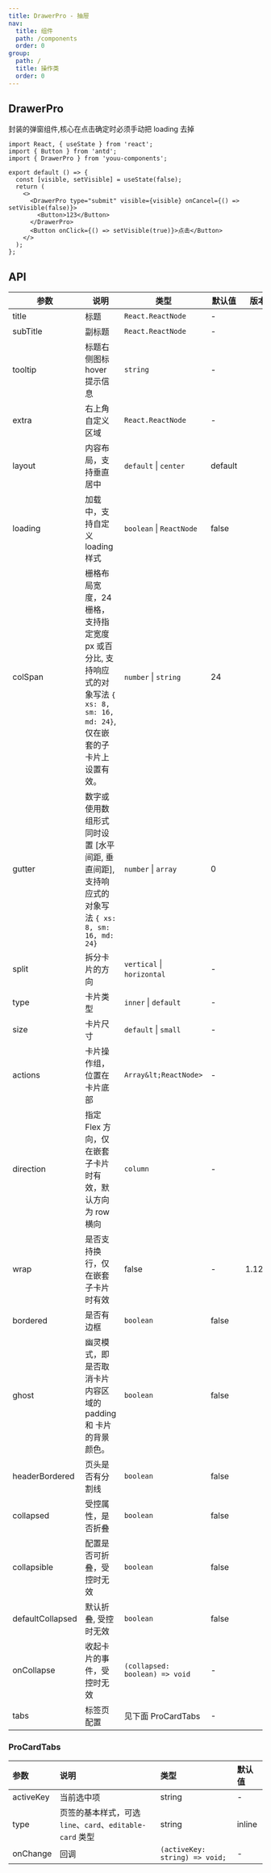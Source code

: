 ```yaml
---
title: DrawerPro - 抽屉
nav:
  title: 组件
  path: /components
  order: 0
group:
  path: /
  title: 操作类
  order: 0
---
```


## DrawerPro

封装的弹窗组件,核心在点击确定时必须手动把 loading 去掉

```tsx
import React, { useState } from 'react';
import { Button } from 'antd';
import { DrawerPro } from 'youu-components';

export default () => {
  const [visible, setVisible] = useState(false);
  return (
    <>
      <DrawerPro type="submit" visible={visible} onCancel={() => setVisible(false)}>
        <Button>123</Button>
      </DrawerPro>
      <Button onClick={() => setVisible(true)}>点击</Button>
    </>
  );
};
```

## API

| 参数             | 说明                                                                                                                           | 类型                           | 默认值  | 版本   |
| ---------------- | ------------------------------------------------------------------------------------------------------------------------------ | ------------------------------ | ------- | ------ |
| title            | 标题                                                                                                                           | `React.ReactNode`              | -       |
| subTitle         | 副标题                                                                                                                         | `React.ReactNode`              | -       |
| tooltip          | 标题右侧图标 hover 提示信息                                                                                                    | `string`                       | -       |
| extra            | 右上角自定义区域                                                                                                               | `React.ReactNode`              | -       |
| layout           | 内容布局，支持垂直居中                                                                                                         | `default` \| `center`          | default |
| loading          | 加载中，支持自定义 loading 样式                                                                                                | `boolean` \| `ReactNode`       | false   |
| colSpan          | 栅格布局宽度，24 栅格，支持指定宽度 px 或百分比, 支持响应式的对象写法 `{ xs: 8, sm: 16, md: 24}`, 仅在嵌套的子卡片上设置有效。 | `number` \| `string`           | 24      |
| gutter           | 数字或使用数组形式同时设置 [水平间距, 垂直间距], 支持响应式的对象写法 `{ xs: 8, sm: 16, md: 24}`                               | `number` \| `array`            | 0       |
| split            | 拆分卡片的方向                                                                                                                 | `vertical` \| `horizontal`     | -       |
| type             | 卡片类型                                                                                                                       | `inner` \| `default`           | -       |
| size             | 卡片尺寸                                                                                                                       | `default` \| `small`           | -       |
| actions          | 卡片操作组，位置在卡片底部                                                                                                     | `Array&lt;ReactNode>`          | -       |
| direction        | 指定 Flex 方向，仅在嵌套子卡片时有效，默认方向为 row 横向                                                                      | `column`                       | -       |
| wrap             | 是否支持换行，仅在嵌套子卡片时有效                                                                                             | false                          | -       | 1.12.0 |
| bordered         | 是否有边框                                                                                                                     | `boolean`                      | false   |
| ghost            | 幽灵模式，即是否取消卡片内容区域的 padding 和 卡片的背景颜色。                                                                 | `boolean`                      | false   |
| headerBordered   | 页头是否有分割线                                                                                                               | `boolean`                      | false   |
| collapsed        | 受控属性，是否折叠                                                                                                             | `boolean`                      | false   |
| collapsible      | 配置是否可折叠，受控时无效                                                                                                     | `boolean`                      | false   |
| defaultCollapsed | 默认折叠, 受控时无效                                                                                                           | `boolean`                      | false   |
| onCollapse       | 收起卡片的事件，受控时无效                                                                                                     | `(collapsed: boolean) => void` | -       |
| tabs             | 标签页配置                                                                                                                     | 见下面 ProCardTabs             | -       |

### ProCardTabs

| 参数      | 说明                                                      | 类型                           | 默认值 |
| :-------- | :-------------------------------------------------------- | :----------------------------- | :----- |
| activeKey | 当前选中项                                                | string                         | -      |
| type      | 页签的基本样式，可选 `line`、`card`、`editable-card` 类型 | string                         | inline |
| onChange  | 回调                                                      | `(activeKey: string) => void;` | -      |
